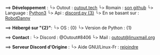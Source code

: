 
==> **Développement** :
└> Outout : [outout.tech](https://outout.tech/)
└> Romain : [son github](https://github.com/Rom194)
└> Language : [Python3](http://www.python.org/)
└> Api : [discord.py {3}](https://github.com/Rapptz/discord.py)
└> En se basant sur : [RobotDanny](https://github.com/Rapptz/RoboDanny)

==> **Hébergé sur "{2}"**: 
└> OS : {0}
└> Version de Python : {1}

==> **Contact** :
└> Discord : @Outout#8406
└> Mail : [outout@linuxmail.org](mailto:outout@linuxmail.org)

==> **Serveur Discord d'Origine** :
└> Aide GNU/Linux-Fr : [rejoindre](https://discord.gg/B5TzW7x)

